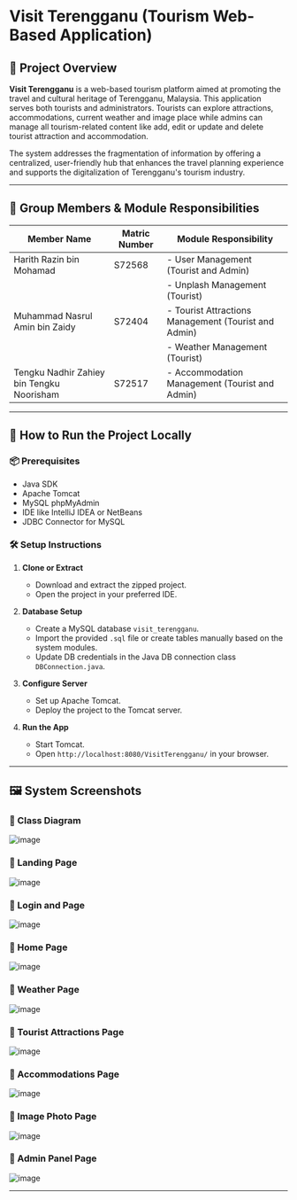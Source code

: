 # Visit Terengganu (Tourism Web-Based Application)

## 📌 Project Overview

**Visit Terengganu** is a web-based tourism platform aimed at promoting the travel and cultural heritage of Terengganu, Malaysia. This application serves both tourists and administrators. Tourists can explore attractions, accommodations, current weather and image place while admins can manage all tourism-related content like add, edit or update and delete tourist attraction and accommodation.

The system addresses the fragmentation of information by offering a centralized, user-friendly hub that enhances the travel planning experience and supports the digitalization of Terengganu's tourism industry.

---

## 👥 Group Members & Module Responsibilities

| Member Name                               | Matric Number | Module Responsibility                                |
|-------------------------------------------|---------------|------------------------------------------------------|
| Harith Razin bin Mohamad                  | S72568        | - User Management (Tourist and Admin)                |
|                                           |               | - Unplash Management (Tourist)                       |
| Muhammad Nasrul Amin bin Zaidy            | S72404        | - Tourist Attractions Management (Tourist and Admin) |
|                                           |               | - Weather Management (Tourist)                       |
| Tengku Nadhir Zahiey bin Tengku Noorisham | S72517        | - Accommodation Management (Tourist and Admin)       |

---

## 🚀 How to Run the Project Locally

### 📦 Prerequisites
- Java SDK
- Apache Tomcat
- MySQL phpMyAdmin
- IDE like IntelliJ IDEA or NetBeans
- JDBC Connector for MySQL

### 🛠️ Setup Instructions
1. **Clone or Extract**
   - Download and extract the zipped project.
   - Open the project in your preferred IDE.

2. **Database Setup**
   - Create a MySQL database `visit_terengganu`.
   - Import the provided `.sql` file or create tables manually based on the system modules.
   - Update DB credentials in the Java DB connection class `DBConnection.java`.

3. **Configure Server**
   - Set up Apache Tomcat.
   - Deploy the project to the Tomcat server.

4. **Run the App**
   - Start Tomcat.
   - Open `http://localhost:8080/VisitTerengganu/` in your browser.

---

## 🖼️ System Screenshots

### 🔹 Class Diagram
![image](https://github.com/user-attachments/assets/e397c217-2b8e-4bf8-8f57-2b651367daf9)


### 🔹 Landing Page
![image](https://github.com/user-attachments/assets/fb78e777-10ea-43dc-8dd3-401ba82220d0)


### 🔹 Login and Page
![image](https://github.com/user-attachments/assets/0fb81223-d86d-490c-bdb6-af5432104b71)


### 🔹 Home Page
![image](https://github.com/user-attachments/assets/d54bae35-756c-4709-8c85-40ab0a23a727)


### 🔹 Weather Page
![image](https://github.com/user-attachments/assets/d6a98a82-46ac-4731-90b7-4d334fba802f)


### 🔹 Tourist Attractions Page
![image](https://github.com/user-attachments/assets/58bcd2d6-7ab2-4b6e-a636-5912dd0c0017)


### 🔹 Accommodations Page
![image](https://github.com/user-attachments/assets/1ebca2de-690b-4ee8-b866-cdf4af79229f)


### 🔹 Image Photo Page
![image](https://github.com/user-attachments/assets/8969ac4b-860e-4ccb-a86a-a5066cd3067d)


### 🔹 Admin Panel Page
![image](https://github.com/user-attachments/assets/83dcf51c-7858-4c2f-92b9-56f23eef2013)


---

